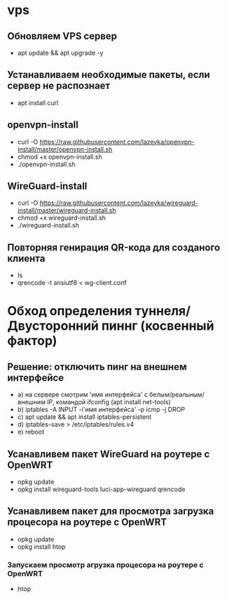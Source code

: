# vps

## Обновляем VPS сервер
- apt update && apt upgrade -y

## Устанавливаем необходимые пакеты, если сервер не распознает
- apt install curl

## openvpn-install
- curl -O https://raw.githubusercontent.com/lazeyka/openvpn-install/master/openvpn-install.sh
- chmod +x openvpn-install.sh
- ./openvpn-install.sh

## WireGuard-install
- curl -O https://raw.githubusercontent.com/lazeyka/wireguard-install/master/wireguard-install.sh
- chmod +x wireguard-install.sh
- ./wireguard-install.sh

## Повторняя генирация QR-кода для созданого клиента
- ls
- qrencode -t ansiutf8 < wg-client.conf

# Обход определения туннеля/Двусторонний пиннг (косвенный фактор)
## Решение: отключить пинг на внешнем интерфейсе

- a) на сервере смотрим 'имя интерфейса' с белым/реальным/ внешним IP, командой ifconfig (apt install net-tools)
- b) iptables -A INPUT -i'имя интерфейса' -p icmp -j DROP
- c) apt update && apt install iptables-persistent
- d) iptables-save > /etc/iptables/rules.v4
- e) reboot

## Усанавливем пакет WireGuard на роутере с OpenWRT
- opkg update
- opkg install wireguard-tools luci-app-wireguard qrencode

## Усанавливем пакет для просмотра загрузка процесора на роутере с OpenWRT
- opkg update
- opkg install htop
### Запускаем просмотр агрузка процесора на роутере с OpenWRT
- htop
